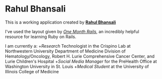 # Rahul Bhansali

This is a working application created by [**Rahul Bhansali**](http://www.linkedin.com/pub/rahul-bhansali/31/81b/114)

I've used the layout given by [*One Month Rails*](http://onemonthrails.com), an incredibly helpful resource for learning Ruby on Rails.

I am currently a:
	+_Research_ Technologist in the 	Crispino Lab at 	Northwestern University Department of Medicine Division of Hematology/Oncology, Robert H. Lurie Comprehensive Cancer Center, and Lurie Children's Hospital
	+_Social Media Manager_ for the PreHealth Office at Washington University in St. Louis
	+_Medical Student_ at the University of Illinois College of Medicine